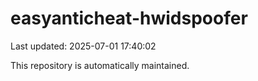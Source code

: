 # easyanticheat-hwidspoofer

Last updated: 2025-07-01 17:40:02

This repository is automatically maintained.
